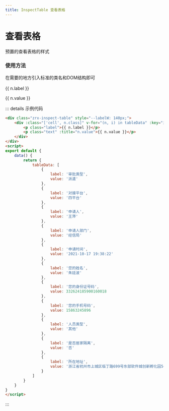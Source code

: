 ```yaml
---
title: InspectTable 查看表格
---
```


# 查看表格

预置的查看表格的样式

### 使用方法

在需要的地方引入标准的类名和DOM结构即可

<div class="zrx-inspect-table" style="--labelW: 140px;margin-top: 16px;">
    <div :class="['cell', n.class]" v-for="(n, i) in tableData" :key="i">
        <p class="label">{{ n.label }}</p>
        <p class="text" :title="n.value">{{ n.value }}</p>
    </div>
</div>

::: details 示例代码

```html
<div class="zrx-inspect-table" style="--labelW: 140px;">
    <div :class="['cell', n.class]" v-for="(n, i) in tableData" :key="i">
        <p class="label">{{ n.label }}</p>
        <p class="text" :title="n.value">{{ n.value }}</p>
    </div>
</div>
<script>
export default {
    data() {
        return {
            tableData: [
                {
                    label: '审批类型',
                    value: '派遣'
                },
                {
                    label: '对接平台',
                    value: '四平台'
                },
                {
                    label: '申请人',
                    value: '王萍'
                },
                {
                    label: '申请人部门',
                    value: '经信局'
                },
                {
                    label: '申请时间',
                    value: '2021-10-17 19:38:22'
                },
                {
                    label: '您的姓名',
                    value: '朱廷波'
                },
                {
                    label: '您的身份证号码',
                    value: 332624185900160018
                },
                {
                    label: '您的手机号码',
                    value: 15863245896
                },
                {
                    label: '人员类型',
                    value: '其他'
                },
                {
                    label: '是否居家隔离',
                    value: '否'
                },
                {
                    label: '所在地址',
                    value: '浙江省杭州市上城区临丁路699号东部软件城创新孵化园5号楼'
                }
            ]
        }
    }
}
</script>
```

:::

<div>
    <contributor :maintainer="['agua']" :members="['agua']"></contributor>
</div>

<script>
export default {
    data() {
        return {
            tableData: [
                {
                    label: '审批类型',
                    value: '派遣'
                },
                {
                    label: '对接平台',
                    value: '四平台'
                },
                {
                    label: '申请人',
                    value: '王萍'
                },
                {
                    label: '申请人部门',
                    value: '经信局'
                },
                {
                    label: '申请时间',
                    value: '2021-10-17 19:38:22'
                },
                {
                    label: '您的姓名',
                    value: '朱廷波'
                },
                {
                    label: '您的身份证号码',
                    value: 332624185900160018
                },
                {
                    label: '您的手机号码',
                    value: 15863245896
                },
                {
                    label: '人员类型',
                    value: '其他'
                },
                {
                    label: '是否居家隔离',
                    value: '否'
                },
                {
                    label: '所在地址',
                    value: '浙江省杭州市上城区临丁路699号东部软件城创新孵化园5号楼'
                }
            ]
        }
    }
}
</script>
